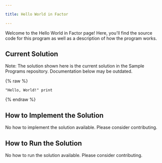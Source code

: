```yaml
---

title: Hello World in Factor

---
```


Welcome to the Hello World in Factor page! Here, you'll find the source code for this program as well as a description of how the program works.

## Current Solution

Note: The solution shown here is the current solution in the Sample Programs repository. Documentation below may be outdated.

{% raw %}

```Factor
"Hello, World!" print

```

{% endraw %}

## How to Implement the Solution

No how to implement the solution available. Please consider contributing.

## How to Run the Solution

No how to run the solution available. Please consider contributing.
